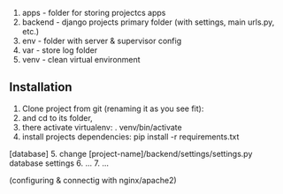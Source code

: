 1. apps - folder for storing projectcs apps
2. backend - django projects primary folder (with settings, main urls.py, etc.)
3. env - folder with server & supervisor config
4. var - store log folder
5. venv - clean virtual environment


Installation
------------

1. Clone project from git (renaming it as you see fit):
2. and cd to its folder,
3. there activate virtualenv: . venv/bin/activate
4. install projects dependencies: pip install -r requirements.txt

[database]
5. change [project-name]/backend/settings/settings.py database settings
6. ...
7. ...

(configuring & connectig with nginx/apache2)
